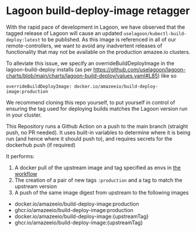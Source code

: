 # Lagoon build-deploy-image retagger

With the rapid pace of development in Lagoon, we have observed that the tagged release of Lagoon will cause
an updated `uselagoon/kubectl-build-deploy:latest` to be published. As this image is referenced in all of our remote-controllers, we want to avoid any inadvertent releases of functionality that may not be available on the production amazee.io clusters.

To alleviate this issue, we specify an overrideBuildDeployImage in the lagoon-build-deploy installs (as per https://github.com/uselagoon/lagoon-charts/blob/main/charts/lagoon-build-deploy/values.yaml#L85) like so

```
overrideBuildDeployImage: docker.io/amazeeio/build-deploy-image:production
```

We recommend cloning this repo yourself, to put yourself in control of ensuring the tag used for deploying builds matches the Lagoon version run in your cluster.

This Repository runs a Github Action on a push to the main branch (straight push, no PR needed). It uses built-in variables to determine where it is being run (and hence where it should push to), and requires secrets for the dockerhub push (if required)

It performs:

1. A docker pull of the upstream image and tag specified as envs in [the workflow](.github/workflows/kbdd_retagger.yaml#L6-L7)
2. The creation of a pair of new tags `:production` and a tag to match the upstream version
3. A push of the same image digest from upstream to the following images
  * docker.io/amazeeio/build-deploy-image:production
  * ghcr.io/amazeeio/build-deploy-image:production
  * docker.io/amazeeio/build-deploy-image:{upstreamTag}
  * ghcr.io/amazeeio/build-deploy-image:{upstreamTag}
